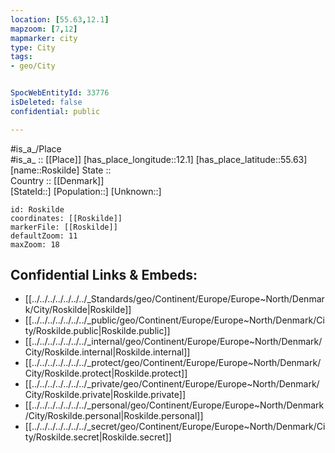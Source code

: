 ```yaml
---
location: [55.63,12.1] 
mapzoom: [7,12] 
mapmarker: city 
type: City
tags:
- geo/City


SpocWebEntityId: 33776
isDeleted: false
confidential: public

---
```

#is_a_/Place  
#is_a_ :: [[Place]] 
[has_place_longitude::12.1] 
[has_place_latitude::55.63] 
[name::Roskilde] 
State ::  
Country :: [[Denmark]]  
[StateId::] 
[Population::] 
[Unknown::] 


```leaflet
id: Roskilde
coordinates: [[Roskilde]] 
markerFile: [[Roskilde]] 
defaultZoom: 11 
maxZoom: 18
```


## Confidential Links & Embeds: 
- [[../../../../../../../_Standards/geo/Continent/Europe/Europe~North/Denmark/City/Roskilde|Roskilde]] 
- [[../../../../../../../_public/geo/Continent/Europe/Europe~North/Denmark/City/Roskilde.public|Roskilde.public]] 
- [[../../../../../../../_internal/geo/Continent/Europe/Europe~North/Denmark/City/Roskilde.internal|Roskilde.internal]] 
- [[../../../../../../../_protect/geo/Continent/Europe/Europe~North/Denmark/City/Roskilde.protect|Roskilde.protect]] 
- [[../../../../../../../_private/geo/Continent/Europe/Europe~North/Denmark/City/Roskilde.private|Roskilde.private]] 
- [[../../../../../../../_personal/geo/Continent/Europe/Europe~North/Denmark/City/Roskilde.personal|Roskilde.personal]] 
- [[../../../../../../../_secret/geo/Continent/Europe/Europe~North/Denmark/City/Roskilde.secret|Roskilde.secret]] 
